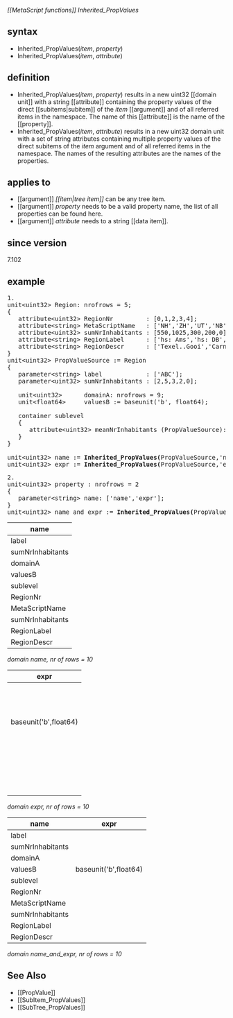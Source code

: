 *[[MetaScript functions]] Inherited_PropValues*

## syntax

- Inherited_PropValues(*item*, *property*)
- Inherited_PropValues(*item*, *attribute*)

## definition

- Inherited_PropValues(*item*, *property*) results in a new uint32 [[domain unit]] with a string [[attribute]] containing the property values of the direct [[subitems|subitem]] of the *item* [[argument]] and of all referred items in the namespace. The name of this [[attribute]] is the name of the [[property]].
- Inherited_PropValues(*item*, *attribute*) results in a new uint32 domain unit with a set of string attributes containing multiple property values of the direct subitems of the *item* argument and of all referred items in the namespace. The names of the resulting attributes are the names of the properties.

## applies to

- [[argument]] *[[item|tree item]]* can be any tree item.
- [[argument]] *property* needs to be a valid property name, the list of all properties can be found here.
- [[argument]] *attribute* needs to a string [[data item]].

## since version

7.102

## example

<pre>
1.
unit&lt;uint32&gt; Region: nrofrows = 5;
{
   attribute&lt;uint32&gt; RegionNr         : [0,1,2,3,4];
   attribute&lt;string&gt; MetaScriptName   : ['NH','ZH','UT','NB','GE'];
   attribute&lt;uint32&gt; sumNrInhabitants : [550,1025,300,200,0];
   attribute&lt;string&gt; RegionLabel      : ['hs: Ams','hs: DB','hs: Ut','hs:DH',null];
   attribute&lt;string&gt; RegionDescr      : ['Texel..Gooi','Carnaval','Dom',null,null];
}
unit&lt;uint32&gt; PropValueSource := Region
{
   parameter&lt;string&gt; label            : ['ABC'];
   parameter&lt;uint32&gt; sumNrInhabitants : [2,5,3,2,0];

   unit&lt;uint32&gt;      domainA: nrofrows = 9;
   unit&lt;float64&gt;     valuesB := baseunit('b', float64);

   container sublevel
   {
      attribute&lt;uint32&gt; meanNrInhabitants (PropValueSource): [1,2,1,1,0];
   }
}

unit&lt;uint32&gt; name := <B>Inherited_PropValues(</B>PropValueSource,'name'<B>)</B>;
unit&lt;uint32&gt; expr := <B>Inherited_PropValues(</B>PropValueSource,'expr'<B>)</B>;
</pre>

<pre>
2.
unit&lt;uint32&gt; property : nrofrows = 2
{
   parameter&lt;string&gt; name: ['name','expr'];
}
unit&lt;uint32&gt; name_and_expr := <B>Inherited_PropValues(</B>PropValueSource, property/name<B>)</B>;
</pre>

| name             |
|------------------|
| label            |
| sumNrInhabitants |
| domainA          |
| valuesB          |
| sublevel         |
| RegionNr         |
| MetaScriptName   |
| sumNrInhabitants |
| RegionLabel      |
| RegionDescr      |

*domain name, nr of rows = 10*

| expr                  |
|-----------------------|
|                       |
|                       |
|                       |
| baseunit('b',float64) |
|                       |
|                       |
|                       |
|                       |
|                       |
|                       |

*domain expr, nr of rows = 10*

| name             | expr                  |
|------------------|-----------------------|
| label            |                       |
| sumNrInhabitants |                       |
| domainA          |                       |
| valuesB          | baseunit('b',float64) |
| sublevel         |                       |
| RegionNr         |                       |
| MetaScriptName   |                       |
| sumNrInhabitants |                       |
| RegionLabel      |                       |
| RegionDescr      |                       |

*domain name_and_expr, nr of rows = 10*

## See Also

- [[PropValue]]
- [[SubItem_PropValues]]
- [[SubTree_PropValues]]
